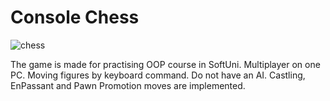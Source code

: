 # Console Chess

![chess](https://user-images.githubusercontent.com/53121994/68796222-2de51580-065b-11ea-9a6b-a1cce28177c4.jpg)

The game is made for practising OOP course in SoftUni.
Multiplayer on one PC. Moving figures by keyboard command. Do not have an AI.
Castling, EnPassant and Pawn Promotion moves are implemented.
